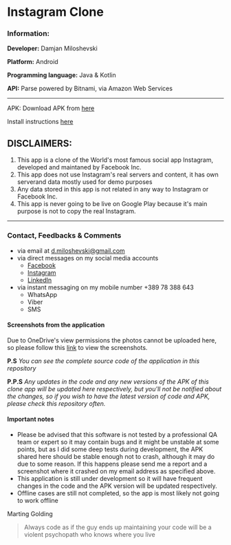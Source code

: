 # Instagram Clone #

### Information: ###
**Developer:** Damjan Miloshevski

**Platform:** Android

**Programming language:** Java & Kotlin

**API:** Parse powered by Bitnami, via Amazon Web Services

-------------------------------------------------------------------
APK: Download APK from [here](https://1drv.ms/u/s!AgdKHE0lusbyg7QzK3xaLEpvU66KUA)

Install instructions [here](https://1drv.ms/u/s!AgdKHE0lusbyg7QzK3xaLEpvU66KUA)

## DISCLAIMERS: ##
1. This app is a clone of the World's most famous social app Instagram, developed and maintaned by Facebook Inc.
2. This app does not use Instagram's real servers and content, it has own serverand data mostly used for demo purposes
3. Any data stored in this app is not related in any way to Instagram or Facebook Inc.
4. This app is never going to be live on Google Play because it\'s main purpose is not to copy the real Instagram.
----------------------------------------------------------------------

### Contact, Feedbacks & Comments ###
- via email at d.miloshevski@gmail.com
- via direct messages on my social media accounts
   - [ Facebook ](https://www.facebook.com/damjan.miloshevski)
   - [ Instagram ](https://www.instagram.com/iamdamjanmiloshevski)
   - [ LinkedIn ](https://www.linkedin.com/in/damjanmiloshevski/)
- via instant messaging on my mobile number +389 78 388 643
    - WhatsApp
    - Viber
    - SMS
    
#### Screenshots from the application ####

Due to OneDrive's view permissions the photos cannot be uploaded here, so please follow this [link](https://1drv.ms/f/s!AgdKHE0lusbyg7Qa98KW_sHKtSuGKg) to view the screenshots.

**P.S** _You can see the complete source code of the application in this repository_

**P.P.S** _Any updates in the code and any new versions of the APK of this clone app will be updated here respectively, 
but you'll not be notified about the changes, so if you wish to have the latest version of code and APK, please check this repository 
often._

#### Important notes ####
- Please be advised that this software is not tested by a professional QA team or expert so it may contain bugs and it might 
be unstable at some points, but as I did some deep tests during development, the APK shared here should be stable enough not to
crash, although it may do due to some reason. If this happens please send me a report and a screenshot where it crashed on my email address as specified above.
- This application is still under development so it will have frequent changes in the code and the APK version will be updated respectively.
- Offline cases are still not completed, so the app is most likely not going to work offline


Marting Golding 
> Always code as if the guy ends up maintaining your code will be a violent psychopath who knows where you live
